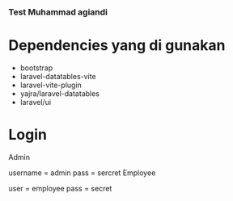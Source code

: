 ### Test Muhammad agiandi

# Dependencies yang di gunakan

-   bootstrap
-   laravel-datatables-vite
-   laravel-vite-plugin
-   yajra/laravel-datatables
-   laravel/ui

# Login

Admin

username = admin
pass = sercret
Employee

user = employee
pass = secret
